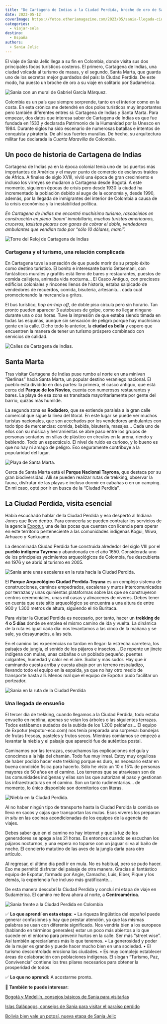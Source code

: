 ```yaml
---
title: "De Cartagena de Indias a la Ciudad Perdida, broche de oro de Sania"
date: 2023-05-12
coverImage: https://fotos.etheriamagazine.com/2023/05/sania-llegada-ciudad-perdida.jpg
categories: 
  - viajar-sola
destino: 
  - España
authors: 
  - Sania Jelic
---
```


El viaje de Sania Jelic llega a su fin en Colombia, donde visita sus dos principales 
focos turísticos costeros. El primero, Cartagena de Indias, una ciudad volcada al 
turismo de masas, y el segundo, Santa Marta, que guarda uno de los secretos mejor 
guardados del país: la Ciudad Perdida. De este modo, ha puesto un broche de oro a su 
viaje en solitario por Sudamérica. 

![Sania con un mural de Gabriel García Márquez.](https://fotos.etheriamagazine.com/2023/05/sania-cartagena-mural-garcia-marquez.jpg "Sania con un mural de Gabriel García Márquez en Cartagena de Indias. © SJ")

Colombia es un país que siempre sorprende, tanto en el interior como en la costa. En 
esta crónica me detendré en dos polos turísticos muy importantes pero también diferentes 
entres sí: Cartagena de Indias y Santa Marta. Para empezar, dos datos que interesa saber 
de Cartagena de Indias es que fue fundada en 1533 y declarada Patrimonio de la Humanidad 
por la Unesco en 1984. Durante siglos ha sido escenario de numerosas batallas e intentos 
de conquista y piratería. De ahí sus fuertes murallas. De hecho, su arquitectura militar 
fue declarada la _Cuarta Maravilla_ de Colombia. 

## Un poco de historia de Cartagena de Indias

Cartagena de Indias ya en la época colonial tenía uno de los puertos más importantes de 
América y el mayor punto de comercio de esclavos traídos de África. A finales de siglo 
XVIII, vivió una época de gran crecimiento e incluso los virreyes se mudaron a Cartagena 
desde Bogotá. A este momento, siguieron épocas de crisis pero desde 1930 la ciudad ha 
incrementado la población debido al auge de la economía y, desde 1990, además, por la 
llegada de inmigrantes del interior de Colombia a causa de la crisis económica y la 
inestabilidad política. 

_En Cartagena de Indias me encontré muchísimo turismo, rascacielos en construcción en 
pleno 'boom' inmobiliario, muchos turistas americanos, cruceros, taxistas pícaros con 
ganas de cobrar el doble, vendedores ambulantes que vendían todo por “sólo 10 dólares, 
mami”._ 

![Torre del Reloj de Cartagena de Indias](https://fotos.etheriamagazine.com/2023/05/sania-cartagena-torre-reloj.jpg "Torre del Reloj de Cartagena de Indias. © SJ.")

### Cartagena y el turismo, una relación complicada

En Cartagena tuve la sensación de que puede morir de su propio éxito como destino 
turístico. El bonito e interesante barrio Getsemani, con fantásticos murales y grafitis 
está lleno de bares y restaurantes, puestos de comida callejera, animada vida nocturna… 
El Casco Antiguo, con preciosos edificios coloniales y rincones llenos de historia, 
estaba salpicado de vendedores de recuerdos, comida, bisutería, artesanía… cada cual 
promocionando la mercancía a gritos. 

El bus turístico, _hop on-hop off_, de doble piso circula pero sin horario. Tan pronto 
pueden aparecer 3 autobuses de golpe, como no llegar ninguno durante una o dos horas. 
Tuve la impresión de que estaba siendo timada en todas las esquinas, aunque sin 
sensación de peligro porque hay muchísima gente en la calle. Dicho todo lo anterior, la 
**ciudad es bella** y espero que encuentren la manera de tener un turismo próspero 
combinado con servicios de calidad. 

![Calles de Cartagena de Indias.](https://fotos.etheriamagazine.com/2023/05/sania-cartagena-calles.jpg "Calles de Cartagena de Indias. © SJ")

## Santa Marta

Tras visitar Cartagena de Indias puse rumbo al norte en una minivan “Berlinas” hacia 
Santa Marta, un popular destino veraniego nacional. El pueblo está dividido en dos 
partes: la primera, el casco antiguo, que está cerca del **Parque de los Novios**, 
cuenta con numerosos restaurantes y bares. La playa de esa zona es transitada 
mayoritariamente por gente del barrio, quizás más humilde. 

La segunda zona es **Rodadero**, que se extiende paralela a la gran calle comercial que 
sigue la línea del litoral. En este lugar se puede ver muchos turistas nacionales, que 
son acechados por los vendedores ambulantes con todo tipo de mercancías: comida, bebida, 
bisutería, masajes… Cada uno de ellos con su música y herramientas se abre paso entre 
los grupos de personas sentados en sillas de plástico en círculos en la arena, riendo y 
bebiendo. Todo un espectáculo. El nivel de ruido es curioso, y lo bueno es que no hay ni 
amago de peligro. Eso seguramente contribuye a la popularidad del lugar. 

![Playa de Santa Marta.](https://fotos.etheriamagazine.com/2023/05/sania-santa-marta.jpg "Playa de Santa Marta. © SJ")

Cerca de Santa Marta está el **Parque Nacional Tayrona**, que destaca por su gran 
biodiversidad. Allí se pueden realizar rutas de trekking, observar la fauna, disfrutar 
de las playas e incluso dormir en cabañas o en un camping. En mi caso, opté por ir en 
busca de la “Ciudad Perdida”. 

## La Ciudad Perdida, visita esencial

Había escuchado hablar de la Ciudad Perdida y eso despertó al Indiana Jones que llevo 
dentro. Para conocerla se pueden contratar los servicios de la agencia [Expotur](https://expotur-eco.com), 
una de las pocas que cuentan con licencia para operar en este territorio perteneciente a 
las comunidades indígenas Kogui, Wiwa, Arhuaco y Kankuamo. 

La denominada Ciudad Perdida fue construida alrededor del siglo VIII por el **pueblo 
indígena Tayrona** y abandonada en el año 1650. Considerada uno de los principales 
yacimientos arqueológicos de Colombia, fue descubierta en 1976 y se abrió al turismo en 
2005. 

![Sania ante unas escaleras en la ruta hacia la Ciudad Perdida.](https://fotos.etheriamagazine.com/2023/05/sania-ciudad-perdida-escaleras.jpg "Sania ante unas escaleras en la ruta hacia la Ciudad Perdida. © Sania Jelic.")

El **Parque Arqueológico Ciudad Perdida-Teyuna** es un complejo sistema de 
construcciones, caminos empedrados, escaleras y muros intercomunicados por terrazas y 
unas quinientas plataformas sobre las que se construyeron centros ceremoniales, unas mil 
casas y almacenes de víveres. Debes tener en cuenta que este sitio arqueológico se 
encuentra a una altura de entre 900 y 1.300 metros de altura, siguiendo el río Buritaca. 

Para visitar la Ciudad Perdida es necesario, por tanto, hacer un **trekking de 4 o 5 
días** donde se emplea el mismo camino de ida y vuelta. La dinámica de la ruta es igual 
cada día: nos levantamos a las cinco de la mañana y se sale, ya desayunados, a las seis. 

En el camino las experiencias no tardan en llegar: la estrecha carretera, los paisajes 
de jungla, el sonido de los pájaros e insectos… De repente un jinete indígena con mulas, 
unas cabañas o un poblado pequeño, puentes colgantes, humedad y calor en el aire. Sudor 
y más sudor. Hay que ir caminando cuesta arriba y cuesta abajo por un terreno 
resbaladizo, llevando todo el equipo en la espalda, ya que no hay otro medio de 
transporte hasta allí. Menos mal que el equipo de Expotur pudo facilitar un porteador. 

![Sania en la ruta de la Ciudad Perdida](https://fotos.etheriamagazine.com/2023/05/sania-ciudad-perdida-pueblo.jpg "Sania camino de la Ciudad Perdida. © Sania Jelic.")

### Una llegada de ensueño

El tercer día de trekking, cuando llegamos a la Ciudad Perdida, todo estaba envuelto en 
neblina, apenas se veían los árboles o las siguientes terrazas. Todos estábamos sudados 
de la subida de los 1.200 peldaños... El equipo de Expotur (expotur-eco.com) nos tenía 
preparada una sorpresa: bandejas de frutas frescas, pasteles y frutos secos. Mientras 
comíamos se empezó a levantar la niebla y el paisaje que apareció fue de auténtica 
postal. 

Caminamos por las terrazas, escuchamos las explicaciones del guía y conocimos a la hija 
del chamán. Todo fue muy irreal. Estoy muy orgullosa de haber podido hacer este trekking 
porque es duro, es necesario estar en buena condición física para hacerlo. Sólo he visto 
un 10 o 15% de personas mayores de 50 años en el camino. Los terrenos que se atraviesan 
son de las comunidades indígenas y ellas son las que autorizan el paso y gestionan las 
infraestructuras en el camino. Son un tanto rudimentarias... de momento, lo único 
disponible son dormitorios con literas. 

![Niebla en la Ciudad Perdida.](https://fotos.etheriamagazine.com/2023/05/sania-ciudad-perdida-niebla.jpg "Niebla en la Ciudad Perdida. © SJ.")

Al no haber ningún tipo de transporte hasta la Ciudad Perdida la comida se lleva en 
sacos y cajas que transportan las mulas. Esos víveres los preparan _in situ_ en las 
cocinas acondicionadas de los equipos de la agencia de viajes. 

Debes saber que en el camino no hay internet y que la luz de los generadores se apaga a 
las 21 horas. Es entonces cuando se escuchan los pájaros nocturnos, y una espera no 
toparse con un jaguar si va al baño de noche. El concierto matutino de las aves de la 
jungla daría para otro artículo. 

Al regresar, el último día pedí ir en mula. No es habitual, pero se pudo hacer. Eso me 
permitió disfrutar del paisaje de otra manera. Gracias al fantástico equipo de Expotur, 
formado por Angie, Camacho, Luis, Elber, Pique y los demás, la experiencia fue incluso 
más gratificante… 

De esta manera descubrí la Ciudad Perdida y concluí mi etapa de viaje en Sudamérica. El 
camino me lleva ahora al norte, a **Centroamérica**. 

![Sania frente a la Ciudad Perdida en Colombia](https://fotos.etheriamagazine.com/2023/05/sania-ciudad-perdida-camiseta.jpg "Después de un duro camino Sania por fin encontró la Ciudad Perdida. © SJ.")

✅ **Lo que aprendí en esta etapa:** • La riqueza lingüística del español puede generar 
confusiones y hay que prestar atención, ya que las mismas palabras se usan con diferente 
significado. Nos vendría bien a los europeos (hablando en términos generales) estar un 
poco más abiertos a lo que sucede en el entorno para prevenir hurtos en la calle. Ser 
más “street wise”. Así también apreciaríamos más lo que tenemos. • La generosidad y 
poder de la mujer es grande y puede hacer mucho bien en una sociedad. • El turismo 
descontrolado erosiona las ciudades. • Es muy complejo establecer áreas de colaboración 
con poblaciones indígenas. El slogan “Turismo, Paz, Convivencia” contiene los tres 
pilares necesarios para obtener la prosperidad de todos. 

✅ **Lo que no aprendí:** A acostarme pronto. 

📌 **También te puede interesar:** 

[Bogotá y Medellín, consejos básicos de Sania para 
visitarlas](https://etheriamagazine.com/2023/05/03/viajar-sola-bogota-medellin/) 

[Islas Galápagos, consejos de Sania para visitar el paraíso 
perdido](https://etheriamagazine.com/2023/04/09/como-viajar-islas-galapagos/) 

[Bolivia bien vale un potosí, nueva etapa de Sania 
Jelic](https://etheriamagazine.com/2023/03/13/itinerario-bolivia-sania-jelic/)

